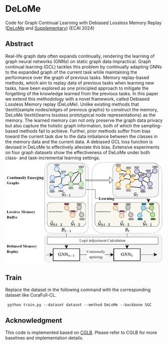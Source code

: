 # DeLoMe
Code for Graph Continual Learning with Debiased Lossless Memory Replay ([DeLoMe](https://arxiv.org/pdf/2404.10984) and [Supplementary](Supp.pdf)) (ECAI 2024)

## Abstract

Real-life graph data often expands continually, rendering the learning of graph neural networks (GNNs) on static graph data impractical. Graph continual learning (GCL) tackles this problem by continually adapting GNNs to the expanded graph of the current task while maintaining the performance over the graph of previous tasks. Memory replay-based methods, which aim to replay data of previous tasks when learning new tasks, have been explored as one principled approach to mitigate the forgetting of the knowledge learned from the previous tasks. In this paper we extend this methodology with a novel framework, called Debiased Lossless Memory replay (DeLoMe). Unlike existing methods that \textit{sample nodes/edges of previous graphs} to construct the memory, DeLoMe \textit{learns lossless prototypical node representations} as the memory. The learned memory can not only preserve the graph data privacy but also capture the holistic graph information, both of which the sampling-based methods fail to achieve. Further, prior methods suffer from bias toward the current task due to the data imbalance between the classes in the memory data and the current data. A debiased GCL loss function is devised in DeLoMe to effectively alleviate this bias. Extensive experiments on four graph datasets show the effectiveness of DeLoMe under both class- and task-incremental learning settings.
![Framework](framework.png)

## Train
Replace the dataset in the following command with the corresponding dataset like CoraFull-CL.

     python train.py --dataset dataset --method DeLoMe --backbone SGC

## Acknowledgment
This code is implemented based on [CGLB](https://github.com/QueuQ/CGLB/tree/master). Please refer to CGLB for more baselines and implementation details.
